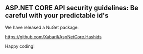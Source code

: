 ## ASP.NET CORE API security guidelines: Be careful with your predictable id's

We have released a NuGet package:

https://github.com/Xabaril/AspNetCore.Hashids

Happy coding!
